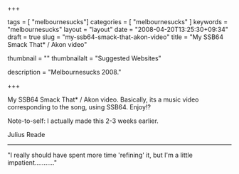 
+++

tags = [ "melbournesucks"]
categories = [ "melbournesucks" ]
keywords = "melbournesucks"
layout = "layout"
date = "2008-04-20T13:25:30+09:34"
draft = true
slug = "my-ssb64-smack-that-akon-video"
title = "My SSB64 Smack That* / Akon video"

thumbnail = ""
thumbnailalt = "Suggested Websites"

description = "Melbournesucks 2008."

+++


My SSB64 Smack That* / Akon video. Basically, its a music video corresponding to the song, using SSB64. Enjoy!?

Note-to-self: I actually made this 2-3 weeks earlier.


Julius Reade
__________________________________________________________

"I really should have spent more time 'refining' it, but I'm a little impatient..........." 